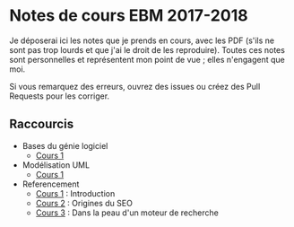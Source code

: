 Notes de cours EBM 2017-2018
============================

Je déposerai ici les notes que je prends en cours, avec les PDF (s'ils ne sont pas trop lourds et que j'ai le droit de les reproduire).
Toutes ces notes sont personnelles et représentent mon point de vue ; elles n'engagent que moi.

Si vous remarquez des erreurs, ouvrez des issues ou créez des Pull Requests pour les corriger.

## Raccourcis

- Bases du génie logiciel
  - [Cours 1](BasesDuGenieLogiciel/Cours1.md)
- Modélisation UML
  - [Cours 1](ModelisationUML/Cours1.md)
- Referencement
  - [Cours 1](Referencement/Cours1.md) : Introduction
  - [Cours 2](Referencement/Cours2.md) : Origines du SEO
  - [Cours 3](Referencement/Cours3.md) : Dans la peau d'un moteur de recherche
